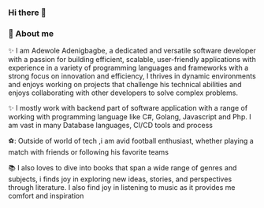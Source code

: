 ### Hi there 👋


### :rocket: About me


:sparkles: I am Adewole Adenigbagbe, a dedicated and versatile software developer with a passion for building efficient, scalable, user-friendly applications with experience in a variety of programming languages and frameworks with a strong focus on innovation and efficiency, I thrives in dynamic environments and enjoys working on projects that challenge his technical abilities and enjoys collaborating with other developers to solve complex problems.

:sparkles: I mostly work with backend part of software application with a range of working with programming language like C#, Golang, Javascript and Php. I am vast in many Database languages, CI/CD tools and process

⚽: Outside of world of tech ,i am avid football enthusiast, whether playing a match with friends or following his favorite teams

:books: I also loves to dive into books that span a wide range of genres and subjects, i finds joy in exploring new ideas, stories, and perspectives through literature. I also find joy in listening to music as it provides me comfort and inspiration
